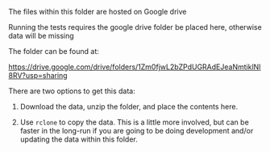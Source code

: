 The files within this folder are hosted on Google drive

Running the tests requires the google drive folder be placed here, otherwise data will 
be missing

The folder can be found at:

https://drive.google.com/drive/folders/1Zm0fjwL2bZPdUGRAdEJeaNmtiklNI8RV?usp=sharing


There are two options to get this data:

1. Download the data, unzip the folder, and place the contents here.

2. Use `rclone` to copy the data. This is a little more involved, but can be faster in
the long-run if you are going to be doing development and/or updating the data within
this folder.

